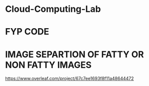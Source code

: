 # Cloud-Computing-Lab
# FYP CODE
# IMAGE SEPARTION OF FATTY OR NON FATTY IMAGES
https://www.overleaf.com/project/67c7ee1693f8f11a48644472
